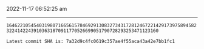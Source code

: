 2022-11-17 06:52:25 am

---

`164622105454031980716656157846929130832734317281246722142917397589458232241422439103631870911770526699051790728293253471123160`

`Latest commit SHA is: 7a32d9c4fc0619c357ae4f55aca43a42e7bb1fc1 `
